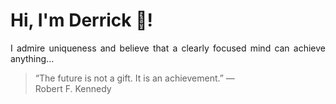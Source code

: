 # Hi, I'm Derrick 👋!
<p align="justify">I admire uniqueness and believe that a clearly focused mind can achieve anything...</p> 
<!-- #quote-start -->
<blockquote>&ldquo;The future is not a gift. It is an achievement.&rdquo; &mdash; <footer>Robert F. Kennedy</footer></blockquote>
<!-- #quote-end -->
